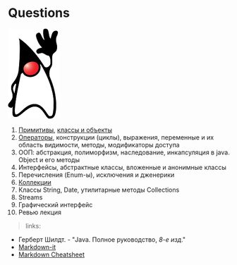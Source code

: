 # Questions
![](https://github.com/maks-1987/JavaNotes/blob/master/resources/java1.png)
1. [Примитивы](https://github.com/maks-1987/JavaNotes/blob/master/Question%201.md), [классы и объекты](https://github.com/maks-1987/JavaNotes/blob/master/Question%201.md#%D0%9A%D0%BB%D0%B0%D1%81%D1%81%D1%8B)
2. [Операторы](https://github.com/maks-1987/JavaNotes/blob/master/Question%202.md), конструкции (циклы), выражения, переменные и их область видимости, методы, модификаторы доступа
3. ООП: абстракция, полиморфизм, наследование, инкапсуляция в java. Оbject и его методы
4. Интерфейсы, абстрактные классы, вложенные и анонимные классы 
5. Перечисления (Enum-ы), исключения и дженерики
6. [Коллекции](https://github.com/maks-1987/JavaNotes/blob/master/Question%206.md)
7. Классы String, Date, утилитарные методы Collections
8. Streams
9. Графический интерфейс 
10. Ревью лекция
> links:
- Герберт Шилдт. -  "Java. Полное руководство, *8-е изд*."
- [Markdown-it](https://markdown-it.github.io/)
- [Markdown Cheatsheet](https://github.com/adam-p/markdown-here/wiki/Markdown-Cheatsheet#tables)
